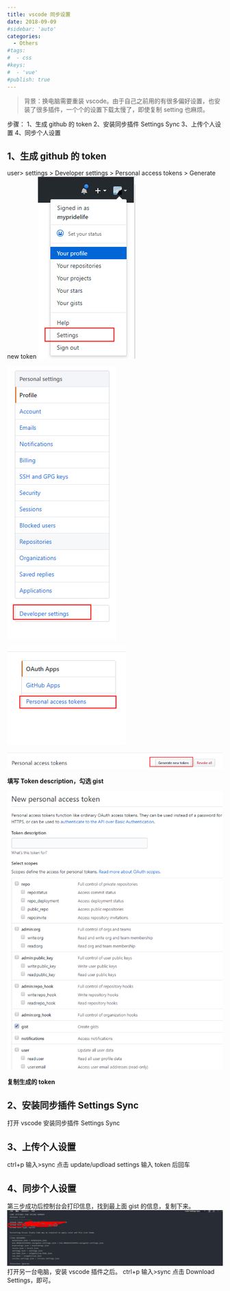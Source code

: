 ```yaml
---
title: vscode 同步设置
date: 2018-09-09
#sidebar: 'auto'
categories:
  - Others
#tags:
#  - css
#keys:
#  - 'vue'
#publish: true
---
```


> 背景：换电脑需要重装 vscode。由于自己之前用的有很多偏好设置，也安装了很多插件，一个个的设置下载太慢了，即使复制 setting 也麻烦。

步骤：
1、生成 github 的 token
2、安装同步插件 Settings Sync
3、上传个人设置
4、同步个人设置

## 1、生成 github 的 token

user> settings > Developer settings > Personal access tokens > Generate new token
![settings ](./images/1981856-013cde4b6d97b465.png)

![Developer settings](./images/1981856-b6aeec2f91ff1776.png)

![Personal access tokens](./images/1981856-be44c590020c0095.png)

![Generate new token](./images/1981856-0f4c67dabc1cd32b.png)

**填写 Token description，勾选 gist**

![image.png](./images/1981856-8dc8787b5079cd65.png)

**复制生成的 token**

## 2、安装同步插件 Settings Sync

打开 vscode 安装同步插件 Settings Sync

## 3、上传个人设置

ctrl+p 输入>sync 点击 update/updload settings
输入 token 后回车

## 4、同步个人设置

第三步成功后控制台会打印信息，找到最上面 gist 的信息，复制下来。
![gist](./images/1981856-12fa659768201bce.png)
打开另一台电脑，安装 vscode 插件之后。
ctrl+p 输入>sync 点击 Download Settings，即可。
